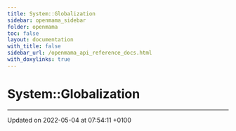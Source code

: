 ```yaml
---
title: System::Globalization
sidebar: openmama_sidebar
folder: openmama
toc: false
layout: documentation
with_title: false
sidebar_url: /openmama_api_reference_docs.html
with_doxylinks: true
---
```


# System::Globalization








-------------------------------

Updated on 2022-05-04 at 07:54:11 +0100